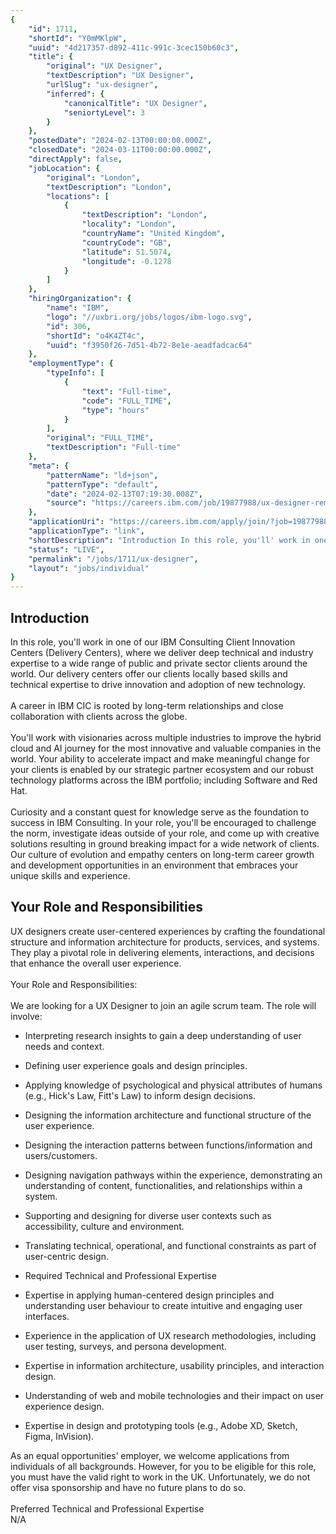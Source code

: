 ```yaml
---
{
	"id": 1711,
	"shortId": "Y0mMKlpW",
	"uuid": "4d217357-d892-411c-991c-3cec150b60c3",
	"title": {
		"original": "UX Designer",
		"textDescription": "UX Designer",
		"urlSlug": "ux-designer",
		"inferred": {
			"canonicalTitle": "UX Designer",
			"seniortyLevel": 3
		}
	},
	"postedDate": "2024-02-13T00:00:00.000Z",
	"closedDate": "2024-03-11T00:00:00.000Z",
	"directApply": false,
	"jobLocation": {
		"original": "London",
		"textDescription": "London",
		"locations": [
			{
				"textDescription": "London",
				"locality": "London",
				"countryName": "United Kingdom",
				"countryCode": "GB",
				"latitude": 51.5074,
				"longitude": -0.1278
			}
		]
	},
	"hiringOrganization": {
		"name": "IBM",
		"logo": "//uxbri.org/jobs/logos/ibm-logo.svg",
		"id": 306,
		"shortId": "o4K4ZT4c",
		"uuid": "f3950f26-7d51-4b72-8e1e-aeadfadcac64"
	},
	"employmentType": {
		"typeInfo": [
			{
				"text": "Full-time",
				"code": "FULL_TIME",
				"type": "hours"
			}
		],
		"original": "FULL_TIME",
		"textDescription": "Full-time"
	},
	"meta": {
		"patternName": "ld+json",
		"patternType": "default",
		"date": "2024-02-13T07:19:30.008Z",
		"source": "https://careers.ibm.com/job/19877988/ux-designer-remote/?&codes=Appcast_Indeed_O&ccuid=51665881608&_ccid=1687292326353cn9e67ti1&codes=1-INDEED&ittk=RNQM86FPQK"
	},
	"applicationUri": "https://careers.ibm.com/apply/join/?job=19877988",
	"applicationType": "link",
	"shortDescription": "Introduction In this role, you'll' work in one of our IBM Consulting Client Innovation Centers (Delivery Centers), where we deliver deep technical and industry expertise to a wide range of public and",
	"status": "LIVE",
	"permalink": "/jobs/1711/ux-designer",
	"layout": "jobs/individual"
}
---
```

<h2>Introduction</h2><p>In this role, you'll work in one of our IBM Consulting Client Innovation Centers (Delivery Centers), where we deliver deep technical and industry expertise to a wide range of public and private sector clients around the world.​ Our delivery centers offer our clients locally based skills and technical expertise to drive innovation and adoption of new technology.<br><br>A career in IBM CIC is rooted by long-term relationships and close collaboration with clients across the globe.<br><br>You'll work with visionaries across multiple industries to improve the hybrid cloud and AI journey for the most innovative and valuable companies in the world. Your ability to accelerate impact and make meaningful change for your clients is enabled by our strategic partner ecosystem and our robust technology platforms across the IBM portfolio; including Software and Red Hat.<br><br>Curiosity and a constant quest for knowledge serve as the foundation to success in IBM Consulting. In your role, you'll be encouraged to challenge the norm, investigate ideas outside of your role, and come up with creative solutions resulting in ground breaking impact for a wide network of clients. Our culture of evolution and empathy centers on long-term career growth and development opportunities in an environment that embraces your unique skills and experience.</p><h2>Your Role and Responsibilities</h2><p>UX designers create user-centered experiences by crafting the foundational structure and information architecture for products, services, and systems. They play a pivotal role in delivering elements, interactions, and decisions that enhance the overall user experience.<br><br>Your Role and Responsibilities:<br><br>We are looking for a UX Designer to join an agile scrum team. The role will involve:</p><ul><li><p>Interpreting research insights to gain a deep understanding of user needs and context.</p></li><li><p>Defining user experience goals and design principles.</p></li><li><p>Applying knowledge of psychological and physical attributes of humans (e.g., Hick's Law, Fitt's Law) to inform design decisions.</p></li><li><p>Designing the information architecture and functional structure of the user experience.</p></li><li><p>Designing the interaction patterns between functions/information and users/customers.</p></li><li><p>Designing navigation pathways within the experience, demonstrating an understanding of content, functionalities, and relationships within a system.</p></li><li><p>Supporting and designing for diverse user contexts such as accessibility, culture and environment.</p></li><li><p>Translating technical, operational, and functional constraints as part of user-centric design.</p></li><li><p>Required Technical and Professional Expertise</p></li></ul><ul><li><p>Expertise in applying human-centered design principles and understanding user behaviour to create intuitive and engaging user interfaces.</p></li><li><p>Experience in the application of UX research methodologies, including user testing, surveys, and persona development.</p></li><li><p>Expertise in information architecture, usability principles, and interaction design.</p></li><li><p>Understanding of web and mobile technologies and their impact on user experience design.</p></li><li><p>Expertise in design and prototyping tools (e.g., Adobe XD, Sketch, Figma, InVision).</p></li></ul><p>As an equal opportunities’ employer, we welcome applications from individuals of all backgrounds. However, for you to be eligible for this role, you must have the valid right to work in the UK. Unfortunately, we do not offer visa sponsorship and have no future plans to do so.<br><br>Preferred Technical and Professional Expertise<br>N/A</p>
